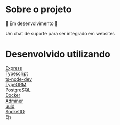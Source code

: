 # Sobre o projeto
🚧 Em desenvolvimento 🚧

Um chat de suporte para ser integrado em websites

# Desenvolvido utilizando
[Express](https://expressjs.com/pt-br/)
<br />
[Typescript](https://www.typescriptlang.org/)
<br />
[ts-node-dev](https://www.npmjs.com/package/ts-node-dev)
<br />
[TypeORM](https://typeorm.io/#/)
<br />
[PostgreSQL](https://www.postgresql.org/)
<br />
[Docker](https://www.docker.com/)
<br />
[Adminer](https://www.adminer.org/)
<br />
[uuid](https://www.npmjs.com/package/uuid)
<br />
[SocketIO](https://socket.io/)
<br />
[Ejs](https://ejs.co/)

